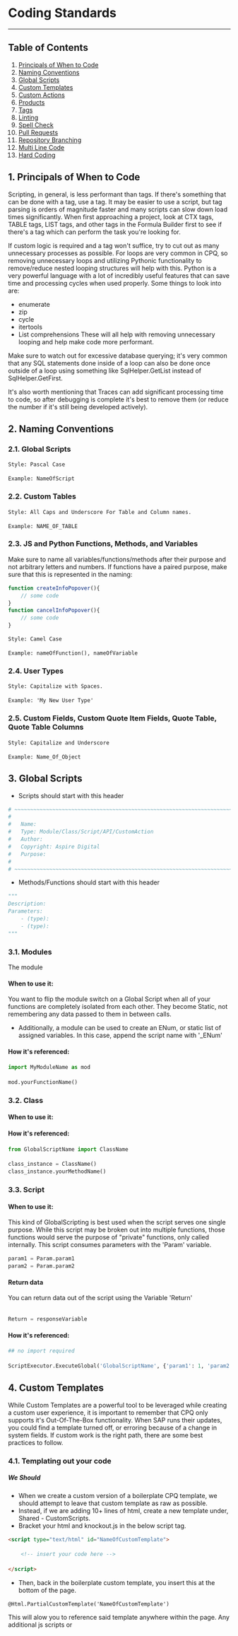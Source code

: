 # Coding Standards
---
## Table of Contents

1. [Principals of When to Code](#1-principals-of-when-to-code)
2. [Naming Conventions](#2-naming-conventions)
3. [Global Scripts](#3-global-scripts)
4. [Custom Templates](#4-custom-templates)
5. [Custom Actions](#5-custom-actions)
6. [Products](#6-Products)
7. [Tags](#7-tags)
8. [Linting](#8-linting)
9. [Spell Check](#9-spell-check)
10. [Pull Requests](#10-pull-requests)
11. [Repository Branching](#11-repository-branching)
12. [Multi Line Code](#12-multi-line-code)
13. [Hard Coding](#13-hard-coding)

## 1. Principals of When to Code 

Scripting, in general, is less performant than tags. If there's something that can be done with a tag, use a tag. It may be easier to use a script, but tag parsing is orders of magnitude faster and many scripts can slow down load times significantly. When first approaching a project, look at CTX tags, TABLE tags, LIST tags, and other tags in the Formula Builder first to see if there's a tag which can perform the task you're looking for. 
 
If custom logic is required and a tag won't suffice, try to cut out as many unnecessary processes as possible. For loops are very common in CPQ, so removing unnecessary loops and utilizing Pythonic functionality to remove/reduce nested looping structures will help with this. Python is a very powerful language with a lot of incredibly useful features that can save time and processing cycles when used properly. Some things to look into are:
- enumerate
- zip
- cycle
- itertools
- List comprehensions
These will all help with removing unnecessary looping and help make code more performant.
 
Make sure to watch out for excessive database querying; it's very common that any SQL statements done inside of a loop can also be done once outside of a loop using something like SqlHelper.GetList instead of SqlHelper.GetFirst.
 
It's also worth mentioning that Traces can add significant processing time to code, so after debugging is complete it's best to remove them (or reduce the number if it's still being developed actively).

## 2. Naming Conventions


### 2.1. Global Scripts

    Style: Pascal Case

    Example: NameOfScript


### 2.2. Custom Tables

    Style: All Caps and Underscore For Table and Column names.

    Example: NAME_OF_TABLE


### 2.3. JS and Python Functions, Methods, and Variables
Make sure to name all variables/functions/methods after their purpose and not arbitrary letters and numbers.  If functions have a paired purpose, make sure that this is represented in the naming:
```js
function createInfoPopover(){
    // some code
}
function cancelInfoPopover(){
    // some code
}
```

    Style: Camel Case

    Example: nameOfFunction(), nameOfVariable


### 2.4. User Types

    Style: Capitalize with Spaces.

    Example: 'My New User Type'


### 2.5. Custom Fields, Custom Quote Item Fields, Quote Table, Quote Table Columns

    Style: Capitalize and Underscore

    Example: Name_Of_Object


## 3. Global Scripts

- Scripts should start with this header
```Python
# ~~~~~~~~~~~~~~~~~~~~~~~~~~~~~~~~~~~~~~~~~~~~~~~~~~~~~~~~~~~~~~~~~~~~~~~~
#   
#   Name:
#   Type: Module/Class/Script/API/CustomAction
#   Author: 
#   Copyright: Aspire Digital
#   Purpose:
#
# ~~~~~~~~~~~~~~~~~~~~~~~~~~~~~~~~~~~~~~~~~~~~~~~~~~~~~~~~~~~~~~~~~~~~~~~~
```
- Methods/Functions should start with this header
```Python
"""
Description: 
Parameters: 
    - (type):
    - (type):
"""
```
### 3.1. Modules
The module 
#### When to use it:
You want to flip the module switch on a Global Script when all of your functions are completely isolated from each other.  They become Static, not remembering any data passed to them in between calls.
- Additionally, a module can be used to create an ENum, or static list of assigned variables.  In this case, append the script name with '_ENum'

#### How it's referenced:
```Python
import MyModuleName as mod

mod.yourFunctionName()
```
### 3.2. Class

#### When to use it:

#### How it's referenced:
```Python
from GlobalScriptName import ClassName

class_instance = ClassName() 
class_instance.yourMethodName()
```
### 3.3. Script

#### When to use it:
This kind of GlobalScripting is best used when the script serves one single purpose.  While this script may be broken out into multiple functions, those functions would serve the purpose of "private" functions, only called internally.  This script consumes parameters with the 'Param' variable.
```Python
param1 = Param.param1
param2 = Param.param2
```

#### Return data

You can return data out of the script using the Variable 'Return'
```Python

Return = responseVariable
```

#### How it's referenced:
```Python
## no import required

ScriptExecutor.ExecuteGlobal('GlobalScriptName', {'param1': 1, 'param2': 'second value'})
```



## 4. Custom Templates

While Custom Templates are a powerful tool to be leveraged while creating a custom user experience, it is important to remember that CPQ only supports it's Out-Of-The-Box functionality.  When SAP runs their updates, you could find a template turned off, or erroring because of a change in system fields.  If custom work is the right path, there are some best practices to follow.

### 4.1. Templating out your code

##### We Should
- When we create a custom version of a boilerplate CPQ template, we should attempt to leave that custom template as raw as possible.
- Instead, if we are adding 10+ lines of html, create a new template under, Shared - CustomScripts.
- Bracket your html and knockout.js in the below script tag.
```html
<script type="text/html" id="NameOfCustomTemplate">

    <!-- insert your code here -->

</script>
``` 
- Then, back in the boilerplate custom template, you insert this at the bottom of the page.
```knockout.JS
@Html.PartialCustomTemplate('NameOfCustomTemplate')
```
This will alow you to reference said template anywhere within the page.  Any additional js scripts or <style> tag added in side the custom template will also be loaded into the DOM on page load.
- You can then call the template using knockout comment notation
```knockout.JS
<!-- ko template: { name 'NameOfCustomTemplate', data: 'if you need to pass data'} --><!-- /ko -->
```
- You can also reference the template inside an element using a data bind.
```knockout.JS
<span data-bind="template: { name: 'NameOfCustomTemplate', data: 'if you need to pass data'} "></span>
```
- Now, when future efforts are made to debug code in the Browsers Inspector, the named templates will actually align with the Custom Template file name.
- Additionally, we keep the code base clean and easy to maneuver.

##### We should never:
- Develop on a global User Type.  Instead, clone it.
- Develop on a template currently attached to globally used User Types.  Instead, make a copy and attach it to your own 'cloned' User Type 
- Nest the code code for a template directly inside another template.  Instead, make that nested code into its own template and call it as described above.
- Add a lot of code (all in a row) to a custom :boiler plate" template.  Instead make it its own template and call it.

### 4.2. 

### 4.3. 

## 5. Custom Actions
Because Custom Actions can contain code/scripts it creates a large amount of locations that a potentially buggy script could be hiding. For this reason, if your code will contain more than a single line, it is best to house your code in a global script, and pass it a reference to the quote, as necessary.

```Python
ScriptExecutor.ExecuteGlobal('GlobalScriptName', context.Quote)
```
[More Global Script Info](#3-global-scripts)

## 6. Products
Because Products can contain code/scripts it creates a large amount of locations that a potentially buggy script could be hiding. For this reason, if your code will contain more than a single line, it is best to house your code in a global script, and pass it a reference to the Product, as necessary.

```Python
ScriptExecutor.ExecuteGlobal('GlobalScriptName', Product)
```
[More Global Script Info](#3-global-scripts)

## 7. Tags

Tags exist as a faster way to access and process data related to quotes and products. They are more limited in terms of functionality but are much more performant. If you have the option to use a tag instead of a script, use a tag.

### 7.1. Special Tags
There are three special tags: CTX, LIST, and TABLE tags. These three tags have extra features and serve different purposes from other tags:
- CTX tags consolidate many of the existing tags into a singular place, while also offering many new tags to pull information that previously couldn't be pulled. CTX tags have built in formatting options for strings and numbers and can access contents of a container.
- TABLE tags query and return the first result in a specified custom table. The tag uses HANA SQL, which is very similar to MySQL or PL/SQL, and queries follow the same format as both of those languages. This works for any custom table, including system custom tables.
- LIST tags operate the same as a TABLE tag, but will return all values retrieved instead of the first value. The values are divided by a | with no spaces.

### 7.2. Tag Deprecation
When using Tags, especially in Document Generation, use CTX tag whenever possible to avoid deprecations, inside of the C and Q Tags.  A full list of deprecated tags can be found on the SAP CPQ website.  
    ```VB
    <<Q_TAG(<*CTX( Quote.Customer(BillTo).Company)*>)>>  
    <<C_TAG(<*CTX(Quote.CurrentItem.Description)*>)>>
    ```

## 8. Linting
Having the proper Linters installed ensures that the code base remains clean and consistent.  They will through visual errors, on save, when linting standards are not being followed.

Please install both linters:
- Flake 8
- Pylint

To activate linters, restart VS code after installation.

## 9. Spell Check
Spelling errors are easy to make, and can lead to hours of debugging.  Please install the following spell checker extension:
- Code Spell Checker

## 10. Pull Requests
- Anyone reviewing code in PR's (Pull Requests), should ensure that all standards were abided by before approving the PR.

- Once a pull request has been merged, make sure and close any accidental duplicate pull requests. 

## 11. Repository Branching
- Whenever you have a Story, Bug, Task, etc that results in committing code to the repository, you must create a new Branch, and name it after the ticket assigned to you
- Append onto the branch name with a basic description of the ticket.
- Example: "Tenant-Build-CPQ-#89_Create-Top-Of-Page-Button"

## 12. Multi Line Code

### 12.1. Long Strings
- Instead of using new line characters  

<span><img src="/Education/media/images/redX.png" width="20" height="20"/></span>
```Python
myVar = "I like my new car\nbecause it comes with a color/I like. "
``` 
- Use a long string  

<Span><img src="/Education/media/images/greenCheckBox.png" width="20" height="20"/></span>
```Python
myVar = '''
    I like my new car
    because it comes with a color
    I like.''' 
```

### 12.2. Breaking code into multi lines

Out linting standards constrain line length to 80 Characters or less, here are some ways to maintain this.

 - You can break you code to the next line after a '('    

<span><img src="/Education/media/images/redX.png" width="20" height="20"/></span>
```Python
myVar = FirstFunction.SecondFunction("This is a long string")
```
<Span><img src="/Education/media/images/greenCheckBox.png" width="20" height="20"/></span>
```Python
myVar = FirstFunction.SecondFunction(
    "This is a long string"
)
```

- You can also break you line up directly before a '.' and adding a '\\'    

<span><img src="/Education/media/images/redX.png" width="20" height="20"/></span>
```Python
myVar = FirstFunction.SecondFunction("This is a long string")
```
<Span><img src="/Education/media/images/greenCheckBox.png" width="20" height="20"/></span>
```Python
myVar = FirstFunction \
    .SecondFunction("This is a long string")
```

## 13. Hard Coding
This is a non-starter, full stop.

- If we need to access data within our scripts, you have two options:  

    #### 1. Reference a Global Script Module used as an Enum. (This is a Module that contains only variables.)
    ```python
    firstVariable = "some value"
    secondVariable = "some other value"
    ```  
    #### 2. Better Option is to Store this Data in a custom table.

- Do not assign hard coded numbers or strings straight into your code. Instead assign those numbers/string to a variable at the top of the function/method or class.